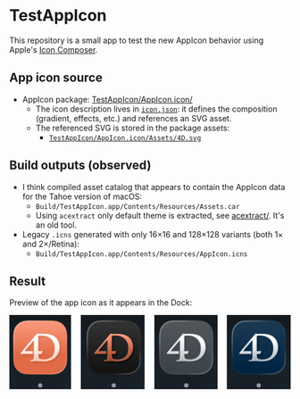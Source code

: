 # TestAppIcon

This repository is a small app to test the new AppIcon behavior using Apple's [Icon Composer](https://developer.apple.com/icon-composer/).

## App icon source

- AppIcon package: [TestAppIcon/AppIcon.icon/](TestAppIcon/AppIcon.icon/)
  - The icon description lives in [`icon.json`](TestAppIcon/AppIcon.icon/icon.json): it defines the composition (gradient, effects, etc.) and references an SVG asset.
  - The referenced SVG is stored in the package assets:
    - [`TestAppIcon/AppIcon.icon/Assets/4D.svg`](TestAppIcon/AppIcon.icon/Assets/4D.svg)

## Build outputs (observed)

- I think compiled asset catalog that appears to contain the AppIcon data for the Tahoe version of macOS:
  - `Build/TestAppIcon.app/Contents/Resources/Assets.car`
  - Using `acextract` only default theme is extracted, see [acextract/](acextract). It's an old tool.
- Legacy `.icns` generated with only 16×16 and 128×128 variants (both 1× and 2×/Retina):
  - `Build/TestAppIcon.app/Contents/Resources/AppIcon.icns`

## Result

Preview of the app icon as it appears in the Dock:

![Dock preview](dock.png)
